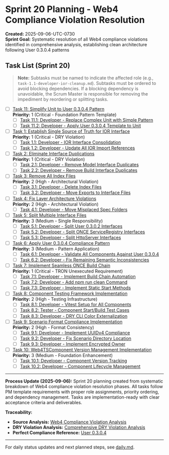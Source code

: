 # Sprint 20 Planning - Web4 Compliance Violation Resolution

**Created:** 2025-09-06-UTC-0730  
**Sprint Goal:** Systematic resolution of all Web4 compliance violations identified in comprehensive analysis, establishing clean architecture following User 0.3.0.4 patterns

## Task List (Sprint 20)

> **Note:** Subtasks must be named to indicate the affected role (e.g., `task-1.1-developer-ior-cleanup.md`). Subtasks must be ordered to avoid blocking dependencies. If a blocking dependency is unavoidable, the Scrum Master is responsible for removing the impediment by reordering or splitting tasks.

- [ ] [Task 11: Simplify Unit to User 0.3.0.4 Pattern](./task-11-simplify-unit-user-pattern.md)  
  **Priority:** 1 (Critical - Foundation Pattern Template)
  - [ ] [Task 11.1: Developer - Replace Complex Unit with Simple Pattern](./task-11.1-developer-unit-simplification.md)
  - [ ] [Task 11.2: Developer - Apply User 0.3.0.4 Template to Unit](./task-11.2-developer-unit-template-application.md)

- [ ] [Task 1: Establish Single Source of Truth for IOR Interface](./task-1-ior-single-source-truth.md)  
  **Priority:** 1 (Critical - DRY Violation)
  - [ ] [Task 1.1: Developer - IOR Interface Consolidation](./task-1.1-developer-ior-consolidation.md)
  - [ ] [Task 1.2: Developer - Update All IOR Import References](./task-1.2-developer-ior-import-updates.md)

- [ ] [Task 2: Eliminate Interface Duplications](./task-2-eliminate-interface-duplications.md)  
  **Priority:** 1 (Critical - DRY Violation)
  - [ ] [Task 2.1: Developer - Remove Model Interface Duplicates](./task-2.1-developer-model-duplicates.md)
  - [ ] [Task 2.2: Developer - Remove Build Interface Duplicates](./task-2.2-developer-build-duplicates.md)

- [ ] [Task 3: Remove All Index Files](./task-3-remove-index-files.md)  
  **Priority:** 2 (High - Architectural Violation)
  - [ ] [Task 3.1: Developer - Delete Index Files](./task-3.1-developer-delete-index-files.md)
  - [ ] [Task 3.2: Developer - Move Exports to Interface Files](./task-3.2-developer-move-exports.md)

- [ ] [Task 4: Fix Layer Architecture Violations](./task-4-fix-layer-architecture.md)  
  **Priority:** 2 (High - Architectural Violation)
  - [ ] [Task 4.1: Developer - Move Misplaced Spec Folders](./task-4.1-developer-move-spec-folders.md)

- [ ] [Task 5: Split Multiple Interface Files](./task-5-split-interface-files.md)  
  **Priority:** 3 (Medium - Single Responsibility)
  - [ ] [Task 5.1: Developer - Split User 0.3.0.2 Interfaces](./task-5.1-developer-split-user-interfaces.md)
  - [ ] [Task 5.2: Developer - Split ONCE ServiceRegistry Interfaces](./task-5.2-developer-split-once-interfaces.md)
  - [ ] [Task 5.3: Developer - Split HttpServer Interfaces](./task-5.3-developer-split-httpserver-interfaces.md)

- [ ] [Task 6: Apply User 0.3.0.4 Compliance Pattern](./task-6-apply-compliance-pattern.md)  
  **Priority:** 3 (Medium - Pattern Application)
  - [ ] [Task 6.1: Developer - Validate All Components Against User 0.3.0.4](./task-6.1-developer-validate-compliance.md)
  - [ ] [Task 6.2: Developer - Fix Remaining Semantic Inconsistencies](./task-6.2-developer-fix-semantic-issues.md)

- [ ] [Task 7: Implement Seamless ONCE Build Chain](./task-7-seamless-once-build-chain.md)  
  **Priority:** 1 (Critical - TRON Unexecuted Requirement)
  - [ ] [Task 7.1: Developer - Implement Build Chain Automation](./task-7.1-developer-build-chain-automation.md)
  - [ ] [Task 7.2: Developer - Add npm run clean Command](./task-7.2-developer-npm-clean-command.md)
  - [ ] [Task 7.3: Developer - Implement Static Start Methods](./task-7.3-developer-static-start-methods.md)

- [ ] [Task 8: Component Testing Framework Implementation](./task-8-component-testing-framework.md)  
  **Priority:** 2 (High - Testing Infrastructure)
  - [ ] [Task 8.1: Developer - Vitest Setup for All Components](./task-8.1-developer-vitest-setup.md)
  - [ ] [Task 8.2: Tester - Component Start/Build Test Cases](./task-8.2-tester-component-test-cases.md)
  - [ ] [Task 8.3: Developer - DRY CLI Color Externalization](./task-8.3-developer-dry-cli-colors.md)

- [ ] [Task 9: Scenario Format Compliance Implementation](./task-9-scenario-format-compliance.md)  
  **Priority:** 2 (High - Format Consistency)
  - [ ] [Task 9.1: Developer - Implement UUIDv4 Compliance](./task-9.1-developer-uuidv4-compliance.md)
  - [ ] [Task 9.2: Developer - Fix Scenario Directory Location](./task-9.2-developer-scenario-directory.md)
  - [ ] [Task 9.3: Developer - Implement Encrypted Owner](./task-9.3-developer-encrypted-owner.md)

- [ ] [Task 10: Web4TSComponent Version Management Implementation](./task-10-web4tscomponent-version-management.md)  
  **Priority:** 3 (Medium - Foundation Enhancement)
  - [ ] [Task 10.1: Developer - Component Version Tracking](./task-10.1-developer-component-version-tracking.md)
  - [ ] [Task 10.2: Developer - Component Lifecycle Management](./task-10.2-developer-component-lifecycle.md)

---

**Process Update (2025-09-06):**
Sprint 20 planning created from systematic breakdown of Web4 compliance violation resolution phases. All tasks follow PM template requirements with proper role assignments, priority ordering, and dependency management. Tasks are implementation-ready with clear acceptance criteria and deliverables.

**Traceability:**
- **Source Analysis:** [Web4 Compliance Violation Analysis](../../project.journal/2025-09-05-UTC-1300-branch-switch-session/pdca/role/developer/2025-09-06-UTC-0720-web4-compliance-violation-analysis-resolution-strategy.pdca.md)
- **DRY Violation Analysis:** [Comprehensive DRY Violation Analysis](../../project.journal/2025-09-05-UTC-1300-branch-switch-session/pdca/role/developer/2025-09-06-UTC-0710-comprehensive-dry-violation-duplicate-analysis.pdca.md)
- **Perfect Compliance Reference:** [User 0.3.0.4](../../components/User/0.3.0.4/)

---

For daily status updates and next planned steps, see [daily.md](./daily.md).